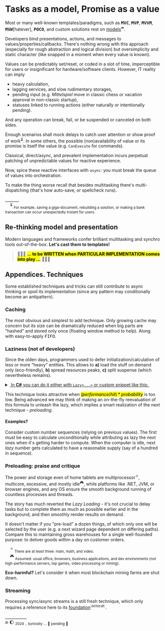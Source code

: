 # Tasks as a model, Promise as a value

Most or many well-known templates/paradigms, such as <samp><b>MVC</b></samp>, <samp><b>MVP</b></samp>, <samp><b>MVVM</b></samp>, <samp><b>MV<i>W</i></b></samp>[hatever], <samp><b>POCO</b></samp>, and custom solutions rest on [models](https://github.com/Kyriosity/read-write/blob/main/README%2B/software/design/parts/README+/app-model.md)<sup>⬅️</sup>. 

Developers bind presentations, actions, and messages to values/properties/callbacks. There's nothing wrong with this approach (especially for rough abstraction and logical division) but oversimplicity and static character (like snapped in a moment when every value is known).

Values can be predictably set/reset, or coded in a slot of time, imperceptible for users or insignificant for hardware/software clients. However, IT reality can imply

* heavy calculation,
* lagging services, and slow rudimentary storages,
* pending input (e.g. _Mittelspiel_ move in classic chess or vacation approval in non-classic startup),
* statuses linked to running actions (either naturally or intentionally pending).

And any operation can break, fail, or be suspended or canceled on both sides. 

Enough scenarios shall mock delays to catch user attention or show proof of work<sup>⏳</sup>. In some others, the possible (non)availability of value or its promise is itself the value (e.g. `CanExecute` for commands).

Classical, direct/async, and prevalent implementation incurs perpetual patching of unpredictable values for reactive  experience. 

Now, spice these reactive interfaces with `async`: you must break the queue of values into orchestration.

To make the thing worse recall that besides multitasking there's multi-dispatching (that's how auto-save, or spellcheck runs).

\_______\
&nbsp;&nbsp;&nbsp;&nbsp;<sup>⏳</sup> <sub>For example, saving a giga-document, rebuilding a solution, or making a bank transaction can occur unexpectedly instant for users.</sub>

## Re-thinking model and presentation

Modern languages and frameworks confer brilliant multitasking and synchro tools out-of-the-box. **Let's cast them to templates!**

> 🚧🚧🚧 <mark><b>... to be WRITTEN when PARTICULAR IMPLEMENTATION comes into play ...</b></mark> 🚧🚧🚧

## Appendices. Techniques

Some established techniques and tricks can still contribute to async thinking or spoil its implementation (since any pattern may conditionally become an antipattern).

### Caching

The most obvious and simplest to add technique. Only growing cache may concern but its size can be dramatically reduced when big parts are "hashed" and stored only once (floating window method to help). Along with easy-to-apply <samp>FIFO</samp>.

### Laziness (not of developers)

Since the olden days, programmers used to defer initialization/calculation of less or more "heavy" entities. This allows to **a)**&nbsp;load the stuff on&nbsp;demand only (eco-friendly), **b)**&nbsp;spread resources peaks, **c)**&nbsp;split suspense (which nevertheless remains).

<details><summary><ins>&nbsp;In <b>C#</b> you can do it either with <code>Lazy<...></code> or custom snippet like this:&nbsp;</ins></summary>
&nbsp;
  
  ```csharp
public BigAndHeavy Ram => _ram ?? LoadAndHit();
private BigAndHeavy? _ram;
  ```
\_______________
</details>

This technique looks attractive when <mark>$`(performance/hit)*probability`$</mark> is too low. Being advanced we may think of making an on-the-fly reevaluation of this formula to unleash the lazy, which implies a smart realization of the next technique - _preloading_.

#### Examples?

Consider custom number sequences (relying on previous values). The first must be easy to calculate unconditionally while attributing as lazy the next ones when it's getting harder to compute. When the computer is idle, next _lazy_ number gets calculated to have a reasonable supply (say of a hundred in sequence).

### Preloading: praise and critique

The power and storage even of home tablets are multiprocessor<sup>⚛️</sup>, multicore, excessive, and mostly idle<sup>:video_game:</sup>, while platforms like .NET, JVM, or browser engines, and any OS ensure the smooth background running of countless processes and threads.

The story has much reverted the _Lazy Loading_ - it's not crucial to delay tasks but to complete them as much as possible earlier and in the background, and then smoothly render results on demand.

It doesn't matter if you "pre-load" a dozen things, of which only one will be selected by the user (e.g. a next wizard page dependent on differing paths). Compare this to maintaining gross warehouses for a single well-founded purpose: to deliver goods within a day on customer orders.

&nbsp;&nbsp;&nbsp;&nbsp;<sup>⚛️</sup> <sub> There are at least three: main, math, and video.</sub>\
&nbsp;&nbsp;&nbsp;&nbsp;<sup>:video_game:</sup> <sub>Assumed: usual office, browsers, business applications, and dev environments (not high-performance servers, top games, video processing or mining).</sub>

**Eco-harmful?** Let's consider it when most blockchain mining farms are shut down.

### Streaming

Processing sync/async streams is a still fresh technique, which only requires a reference here to its [foundation](https://github.com/ReactiveX)<sup>:octocat:</sup>.

\___________\
🔚 🌔 <sub>2024 .. kyriosity ... 🚧 pending 🚧</sub>
